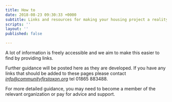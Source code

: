 ```yaml
---
title: How to
date: 2018-08-23 09:30:33 +0000
subtitle: Links and resources for making your housing project a reality
scripts: ''
layout: ''
published: false

---
```

A lot of information is freely accessible and we aim to make this easier to find by providing links. 

Further guidance will be posted here as they are developed. If you have any links that should be added to these pages please contact [_info@communityfirstoxon.org_]() tel 01865 883488.

For more detailed guidance, you may need to become a member of the relevant organization or pay for advice and support.